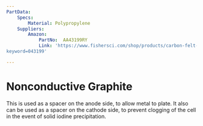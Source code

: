 ```yaml
---
PartData:
    Specs:
        Material: Polypropylene
    Suppliers:
        Amazon:
            PartNo:  AA43199RY 
            Link: 'https://www.fishersci.com/shop/products/carbon-felt-3-18mm-0-125in-thick-99-0-thermo-scientific/AA43199RY#?
keyword=043199'

---
```


# Nonconductive Graphite

This is used as a spacer on the anode side, to allow metal to plate. It also can be used as a spacer on the cathode side, to prevent clogging of the cell in the event of solid iodine precipitation.